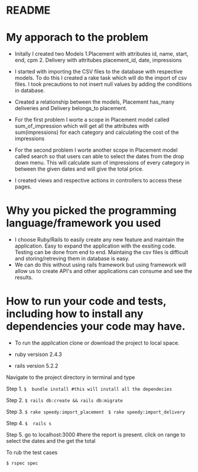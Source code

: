 # README

# My apporach to the problem 
  
* Initally I created two Models 
   1.Placement with attributes id, name, start, end, cpm
   2. Delivery with attritubes placement_id, date, impressions
   
 * I started with importing the CSV files to the database with respective models. To do this I created a rake task which will do the          import   of csv files. I took precautions to not insert null values by adding the conditions in database.
  
 * Created a relationship between the models, Placement has_many deliveries and Delivery belongs_to placement.
  
  * For the first problem I worte a scope in Placement model called sum_of_impression which will get all the attributes with                   sum(impressions) for each category and calculating the cost of the impressions 
  
  * For the second problem I worte another scope in Placement model called search so that users can able to select the dates from the drop     down menu. This will calculate sum of impressions of every category in between the given dates and will give the total price.
  
  * I created views and respective actions in controllers to access these pages. 
  
  
# Why you picked the programming language/framework you used

  * I choose Ruby/Rails to easily create any new feature  and maintain the application. Easy to expand the application with the exsiting      code. Testing can be done from end to end.  Maintaing the csv files is difficult and storing/retreving them in database is easy. 
  * We can do this without using rails framework but using framework will allow us to create API's and other applications can consume and      see the results. 
  
  # How to run your code and tests, including how to install any dependencies your code may have.
  
  * To run the application clone or download the project to local space.
  
  * ruby versison 2.4.3
  * rails version 5.2.2
  
  Navigate to the project directory in terminal and type
  
  Step 1.
    `$  bundle install #this will install all the dependecies `  
  
  Step 2.
    ` $ rails db:create && rails db:migrate `
  
  Step 3.
    `$ rake speedy:import_placement `
    `$ rake speedy:import_delivery  `
 
 Step 4.
  `$  rails s `
 
 Step 5.
   go to localhost:3000 #here the report is present. click on range to select the dates and the get the total 
   
   To rub the test cases 
   
  ` $ rspec spec `

  
  
  
